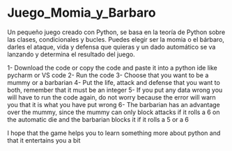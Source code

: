 # Juego_Momia_y_Barbaro
Un pequeño juego creado con Python, se basa en la teoría de Python sobre las clases, condicionales y bucles. Puedes elegir ser la momia o el bárbaro, darles el ataque, vida y defensa que quieras y un dado automático se va lanzando y determina el resultado del juego. 

1- Download the code or copy the code and paste it into a python ide like pycharm or VS code
2- Run the code
3- Choose that you want to be a mummy or a barbarian 
4- Put the life, attack and defense that you want to both, remember that it must be an integer
5- If you put any data wrong you will have to run the code again, do not worry because the error will warn you that it is what you have put wrong
6- The barbarian has an advantage over the mummy, since the mummy can only block attacks if it rolls a 6 on the automatic die and the barbarian blocks it if it rolls a 5 or a 6


I hope that the game helps you to learn something more about python and that it entertains you a bit
